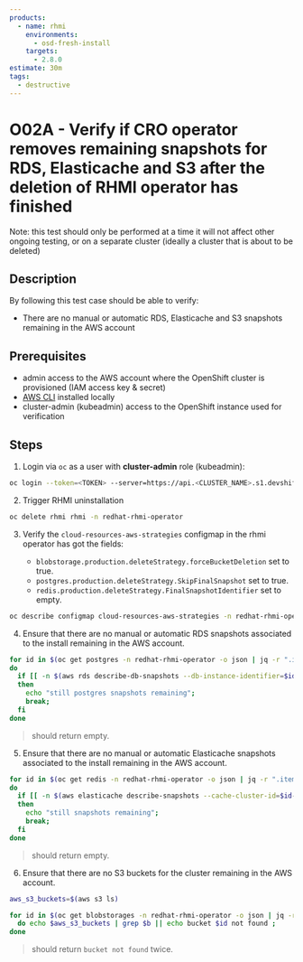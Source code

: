 ```yaml
---
products:
  - name: rhmi
    environments:
      - osd-fresh-install
    targets:
      - 2.8.0
estimate: 30m
tags:
  - destructive
---
```


# O02A - Verify if CRO operator removes remaining snapshots for RDS, Elasticache and S3 after the deletion of RHMI operator has finished

Note: this test should only be performed at a time it will not affect other ongoing testing, or on a separate cluster (ideally a cluster that is about to be deleted)

## Description

By following this test case should be able to verify:

- There are no manual or automatic RDS, Elasticache and S3 snapshots remaining in the AWS account

## Prerequisites

- admin access to the AWS account where the OpenShift cluster is provisioned (IAM access key & secret)
- [AWS CLI](https://docs.aws.amazon.com/cli/latest/userguide/cli-chap-install.html) installed locally
- cluster-admin (kubeadmin) access to the OpenShift instance used for verification

## Steps

1. Login via `oc` as a user with **cluster-admin** role (kubeadmin):

```bash
oc login --token=<TOKEN> --server=https://api.<CLUSTER_NAME>.s1.devshift.org:6443
```

2. Trigger RHMI uninstallation

```bash
oc delete rhmi rhmi -n redhat-rhmi-operator
```

3. Verify the `cloud-resources-aws-strategies` configmap in the rhmi operator has got the fields:

   - `blobstorage.production.deleteStrategy.forceBucketDeletion` set to true.
   - `postgres.production.deleteStrategy.SkipFinalSnapshot` set to true.
   - `redis.production.deleteStrategy.FinalSnapshotIdentifier` set to empty.

```bash
oc describe configmap cloud-resources-aws-strategies -n redhat-rhmi-operator
```

4. Ensure that there are no manual or automatic RDS snapshots associated to the install remaining in the AWS account.

```bash
for id in $(oc get postgres -n redhat-rhmi-operator -o json | jq -r ".items[].metadata.annotations.resourceIdentifier");
do
  if [[ -n $(aws rds describe-db-snapshots --db-instance-identifier=$id | jq -r '.DBSnapshots[]') ]]
  then
    echo "still postgres snapshots remaining";
    break;
  fi
done
```

> should return empty.

5. Ensure that there are no manual or automatic Elasticache snapshots associated to the install remaining in the AWS account.

```bash
for id in $(oc get redis -n redhat-rhmi-operator -o json | jq -r ".items[].metadata.annotations.resourceIdentifier");
do
  if [[ -n $(aws elasticache describe-snapshots --cache-cluster-id=$id-001 | jq -r '.Snapshots[]') ]]
  then
    echo "still snapshots remaining";
    break;
  fi
done
```

> should return empty.

6. Ensure that there are no S3 buckets for the cluster remaining in the AWS account.

```bash
aws_s3_buckets=$(aws s3 ls)

for id in $(oc get blobstorages -n redhat-rhmi-operator -o json | jq -r ".items[].metadata.annotations.resourceIdentifier");
  do echo $aws_s3_buckets | grep $b || echo bucket $id not found ;
done
```

> should return `bucket not found` twice.
